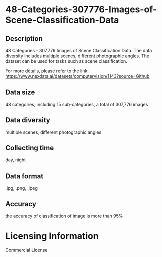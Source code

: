 # 48-Categories-307776-Images-of-Scene-Classification-Data


## Description
48 Categories - 307,776 Images of Scene Classification Data. The data diversity includes multiple scenes, different photographic angles. The dataset can be used for tasks such as scene classification.

For more details, please refer to the link: https://www.nexdata.ai/datasets/computervision/1143?source=Github


## Data size
48 categories, including 15 sub-categories, a total of 307,776 images

## Data diversity
multiple scenes, different photographic angles

## Collecting time
day, night

## Data format
.jpg, .png, .jpeg

## Accuracy
the accuracy of classification of image is more than 95%

# Licensing Information
Commercial License
